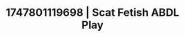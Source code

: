---
categories:
- Natural curves
- Cinematic erotica
- Bukkake
- Hand over mouth play
- Safe for work
image: /assets/images/1747801119698.jpg
layout: post
seo:
  description: Featured content with premium Scat Fetish, ABDL Play. HD images available.
  keywords: Scat Fetish, ABDL Play
  og_image: /assets/images/1747801119698.jpg
  schema_type: VisualArtwork
tags:
- ABDL Play
- Scat Fetish
- '#1747801119698'
title: 1747801119698 | Scat Fetish ABDL Play
---